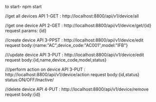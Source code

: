 to start-  npm start

//get all devices
API 1-GET : http://localhost:8800/api/v1/device/all

//get one device
API 2-GET : http://localhost:8800/api/v1/device/get/{id}
request params: {id}

//create device 
API 3-PPST : http://localhost:8800/api/v1/device/edit 
request body:{name:"AC",device_code:"AC001",model:"IFB"}

///update device 
API 3-PUT : http://localhost:8800/api/v1/device/edit 
request body:{id,name,device_code,model,status}

///perform action on device 
API 3-PUT : http://localhost:8800/api/v1/device/action 
request body:{id,status}
status:ON/OFF/Inactive/

//delete device
API 4-PUT : http://localhost:8800/api/v1/device/remove 
request body:{id}